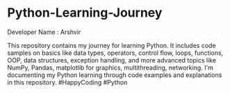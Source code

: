 # Python-Learning-Journey
Developer Name : Arshvir

This repository contains my journey for learning Python. It includes code samples on basics like data types, operators, control flow, loops, functions, OOP, data structures, exception handling, and more advanced topics like NumPy, Pandas, matplotlib for graphics, multithreading, networking. I'm documenting my Python learning through code examples and explanations in this repository.
#HappyCoding #Python
